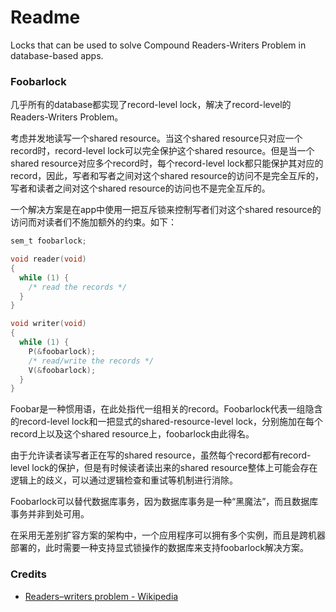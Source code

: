 # Readme
Locks that can be used to solve Compound Readers-Writers Problem in database-based apps.

### Foobarlock

几乎所有的database都实现了record-level lock，解决了record-level的Readers-Writers Problem。

考虑并发地读写一个shared resource。当这个shared resource只对应一个record时，record-level lock可以完全保护这个shared resource。但是当一个shared resource对应多个record时，每个record-level lock都只能保护其对应的record，因此，写者和写者之间对这个shared resource的访问不是完全互斥的，写者和读者之间对这个shared resource的访问也不是完全互斥的。

一个解决方案是在app中使用一把互斥锁来控制写者们对这个shared resource的访问而对读者们不施加额外的约束。如下：

```c
sem_t foobarlock;

void reader(void)
{
  while (1) {
    /* read the records */
  }
}

void writer(void)
{
  while (1) {
    P(&foobarlock);
    /* read/write the records */
    V(&foobarlock);
  }
}
```

Foobar是一种惯用语，在此处指代一组相关的record。Foobarlock代表一组隐含的record-level lock和一把显式的shared-resource-level lock，分别施加在每个record上以及这个shared resource上，foobarlock由此得名。

由于允许读者读写者正在写的shared resource，虽然每个record都有record-level lock的保护，但是有时候读者读出来的shared resource整体上可能会存在逻辑上的歧义，可以通过逻辑检查和重试等机制进行消除。

Foobarlock可以替代数据库事务，因为数据库事务是一种“黑魔法”，而且数据库事务并非到处可用。

在采用无差别扩容方案的架构中，一个应用程序可以拥有多个实例，而且是跨机器部署的，此时需要一种支持显式锁操作的数据库来支持foobarlock解决方案。

### Credits
- [Readers–writers problem - Wikipedia](https://en.wikipedia.org/wiki/Readers-writers_problem)
